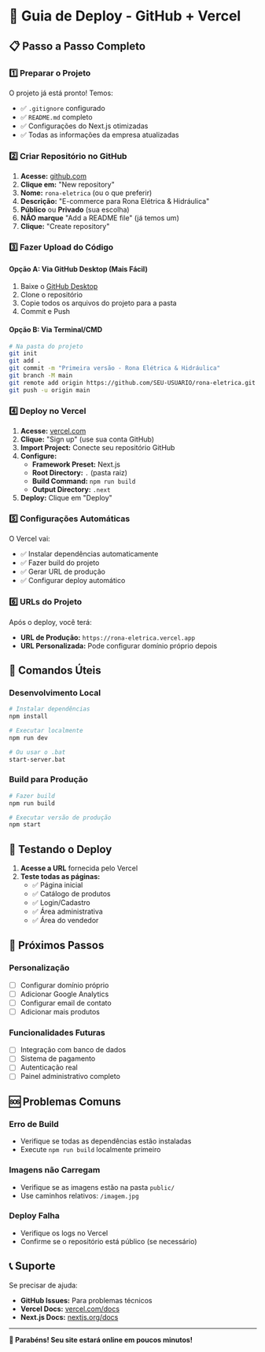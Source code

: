 # 🚀 Guia de Deploy - GitHub + Vercel

## 📋 Passo a Passo Completo

### 1️⃣ **Preparar o Projeto**

O projeto já está pronto! Temos:
- ✅ `.gitignore` configurado
- ✅ `README.md` completo
- ✅ Configurações do Next.js otimizadas
- ✅ Todas as informações da empresa atualizadas

### 2️⃣ **Criar Repositório no GitHub**

1. **Acesse:** [github.com](https://github.com)
2. **Clique em:** "New repository"
3. **Nome:** `rona-eletrica` (ou o que preferir)
4. **Descrição:** "E-commerce para Rona Elétrica & Hidráulica"
5. **Público** ou **Privado** (sua escolha)
6. **NÃO marque** "Add a README file" (já temos um)
7. **Clique:** "Create repository"

### 3️⃣ **Fazer Upload do Código**

#### **Opção A: Via GitHub Desktop (Mais Fácil)**
1. Baixe o [GitHub Desktop](https://desktop.github.com/)
2. Clone o repositório
3. Copie todos os arquivos do projeto para a pasta
4. Commit e Push

#### **Opção B: Via Terminal/CMD**
```bash
# Na pasta do projeto
git init
git add .
git commit -m "Primeira versão - Rona Elétrica & Hidráulica"
git branch -M main
git remote add origin https://github.com/SEU-USUARIO/rona-eletrica.git
git push -u origin main
```

### 4️⃣ **Deploy no Vercel**

1. **Acesse:** [vercel.com](https://vercel.com)
2. **Clique:** "Sign up" (use sua conta GitHub)
3. **Import Project:** Conecte seu repositório GitHub
4. **Configure:**
   - **Framework Preset:** Next.js
   - **Root Directory:** `.` (pasta raiz)
   - **Build Command:** `npm run build`
   - **Output Directory:** `.next`
5. **Deploy:** Clique em "Deploy"

### 5️⃣ **Configurações Automáticas**

O Vercel vai:
- ✅ Instalar dependências automaticamente
- ✅ Fazer build do projeto
- ✅ Gerar URL de produção
- ✅ Configurar deploy automático

### 6️⃣ **URLs do Projeto**

Após o deploy, você terá:
- **URL de Produção:** `https://rona-eletrica.vercel.app`
- **URL Personalizada:** Pode configurar domínio próprio depois

## 🔧 **Comandos Úteis**

### **Desenvolvimento Local**
```bash
# Instalar dependências
npm install

# Executar localmente
npm run dev

# Ou usar o .bat
start-server.bat
```

### **Build para Produção**
```bash
# Fazer build
npm run build

# Executar versão de produção
npm start
```

## 📱 **Testando o Deploy**

1. **Acesse a URL** fornecida pelo Vercel
2. **Teste todas as páginas:**
   - ✅ Página inicial
   - ✅ Catálogo de produtos
   - ✅ Login/Cadastro
   - ✅ Área administrativa
   - ✅ Área do vendedor

## 🎯 **Próximos Passos**

### **Personalização**
- [ ] Configurar domínio próprio
- [ ] Adicionar Google Analytics
- [ ] Configurar email de contato
- [ ] Adicionar mais produtos

### **Funcionalidades Futuras**
- [ ] Integração com banco de dados
- [ ] Sistema de pagamento
- [ ] Autenticação real
- [ ] Painel administrativo completo

## 🆘 **Problemas Comuns**

### **Erro de Build**
- Verifique se todas as dependências estão instaladas
- Execute `npm run build` localmente primeiro

### **Imagens não Carregam**
- Verifique se as imagens estão na pasta `public/`
- Use caminhos relativos: `/imagem.jpg`

### **Deploy Falha**
- Verifique os logs no Vercel
- Confirme se o repositório está público (se necessário)

## 📞 **Suporte**

Se precisar de ajuda:
- **GitHub Issues:** Para problemas técnicos
- **Vercel Docs:** [vercel.com/docs](https://vercel.com/docs)
- **Next.js Docs:** [nextjs.org/docs](https://nextjs.org/docs)

---

**🎉 Parabéns! Seu site estará online em poucos minutos!**
